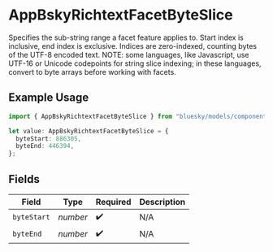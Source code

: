 # AppBskyRichtextFacetByteSlice

Specifies the sub-string range a facet feature applies to. Start index is inclusive, end index is exclusive. Indices are zero-indexed, counting bytes of the UTF-8 encoded text. NOTE: some languages, like Javascript, use UTF-16 or Unicode codepoints for string slice indexing; in these languages, convert to byte arrays before working with facets.

## Example Usage

```typescript
import { AppBskyRichtextFacetByteSlice } from "bluesky/models/components";

let value: AppBskyRichtextFacetByteSlice = {
  byteStart: 886305,
  byteEnd: 446394,
};
```

## Fields

| Field              | Type               | Required           | Description        |
| ------------------ | ------------------ | ------------------ | ------------------ |
| `byteStart`        | *number*           | :heavy_check_mark: | N/A                |
| `byteEnd`          | *number*           | :heavy_check_mark: | N/A                |